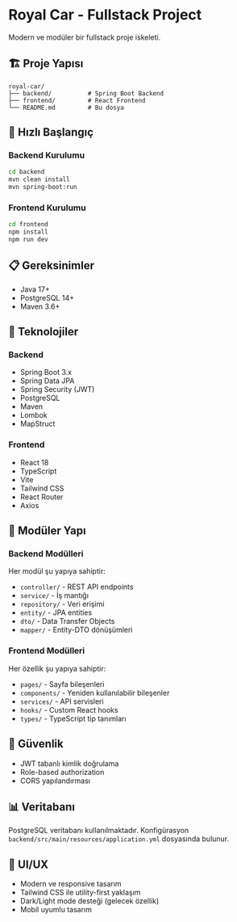 # Royal Car - Fullstack Project

Modern ve modüler bir fullstack proje iskeleti.

## 🏗️ Proje Yapısı

```
royal-car/
├── backend/          # Spring Boot Backend
├── frontend/         # React Frontend
└── README.md         # Bu dosya
```

## 🚀 Hızlı Başlangıç

### Backend Kurulumu
```bash
cd backend
mvn clean install
mvn spring-boot:run
```

### Frontend Kurulumu
```bash
cd frontend
npm install
npm run dev
```

## 📋 Gereksinimler

- Java 17+
- PostgreSQL 14+
- Maven 3.6+

## 🔧 Teknolojiler

### Backend
- Spring Boot 3.x
- Spring Data JPA
- Spring Security (JWT)
- PostgreSQL
- Maven
- Lombok
- MapStruct

### Frontend
- React 18
- TypeScript
- Vite
- Tailwind CSS
- React Router
- Axios

## 📁 Modüler Yapı

### Backend Modülleri
Her modül şu yapıya sahiptir:
- `controller/` - REST API endpoints
- `service/` - İş mantığı
- `repository/` - Veri erişimi
- `entity/` - JPA entities
- `dto/` - Data Transfer Objects
- `mapper/` - Entity-DTO dönüşümleri

### Frontend Modülleri
Her özellik şu yapıya sahiptir:
- `pages/` - Sayfa bileşenleri
- `components/` - Yeniden kullanılabilir bileşenler
- `services/` - API servisleri
- `hooks/` - Custom React hooks
- `types/` - TypeScript tip tanımları

## 🔐 Güvenlik

- JWT tabanlı kimlik doğrulama
- Role-based authorization
- CORS yapılandırması

## 📊 Veritabanı

PostgreSQL veritabanı kullanılmaktadır. Konfigürasyon `backend/src/main/resources/application.yml` dosyasında bulunur.

## 🎨 UI/UX

- Modern ve responsive tasarım
- Tailwind CSS ile utility-first yaklaşım
- Dark/Light mode desteği (gelecek özellik)
- Mobil uyumlu tasarım
